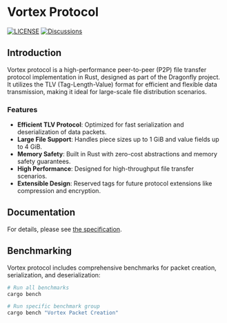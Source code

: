 # Vortex Protocol

[![LICENSE](https://img.shields.io/github/license/dragonflyoss/vortex-protocol.svg?style=flat-square)](https://github.com/dragonflyoss/vortex-protocol/blob/main/LICENSE)
[![Discussions](https://img.shields.io/badge/discussions-on%20github-blue?style=flat-square)](https://github.com/dragonflyoss/dragonfly/discussions)

## Introduction

Vortex protocol is a high-performance peer-to-peer (P2P) file transfer protocol implementation in Rust,
designed as part of the Dragonfly project. It utilizes the TLV (Tag-Length-Value) format for
efficient and flexible data transmission, making it ideal for large-scale file distribution scenarios.

### Features

- **Efficient TLV Protocol**: Optimized for fast serialization and deserialization of data packets.
- **Large File Support**: Handles piece sizes up to 1 GiB and value fields up to 4 GiB.
- **Memory Safety**: Built in Rust with zero-cost abstractions and memory safety guarantees.
- **High Performance**: Designed for high-throughput file transfer scenarios.
- **Extensible Design**: Reserved tags for future protocol extensions like compression and encryption.

## Documentation

For details, please see [the specification](docs/README.md).

## Benchmarking

Vortex protocol includes comprehensive benchmarks for packet creation, serialization, and deserialization:

```bash
# Run all benchmarks
cargo bench

# Run specific benchmark group
cargo bench "Vortex Packet Creation"
```
